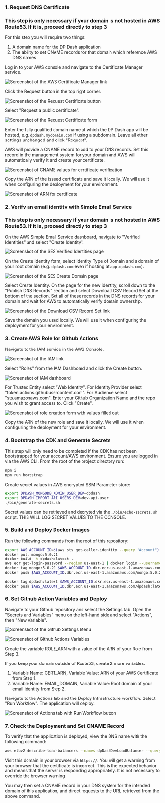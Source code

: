 ### 1. Request DNS Certificate

### This step is only necessary if your domain is not hosted in AWS Route53. If it is, proceed directly to step 3

For this step you will require two things:

1. A domain name for the DP Dash application
2. The ability to set CNAME records for that domain which reference AWS DNS names

Log in to your AWS console and navigate to the Certificate Manager service.

![Screenshot of the AWS Certificate Manager link](/doc/assets/aws_setup/01_request_certificate//create_certificate_01.png)

Click the Request button in the top right corner.

![Screenshot of the Request Certificate button](/doc/assets/aws_setup/01_request_certificate//create_certificate_02.png)

Select "Request a public certificate".

![Screenshot of the Request Certificate form](/doc/assets/aws_setup/01_request_certificate//create_certificate_04.png)

Enter the fully qualified domain name at which the DP Dash app will be hosted, e.g. `dpdash.mydomain.com` if using a subdomain. Leave all other settings unchanged and click "Request".

AWS will provide a CNAME record to add to your DNS records. Set this record in the management system for your domain and AWS will automatically verify it and create your certificate.

![Screenshot of CNAME values for certificate verification](/doc/assets/aws_setup/01_request_certificate//create_certificate_05.png)

Copy the ARN of the issued certificate and save it locally. We will use it when configuring the deployment for your environment.

![Screenshot of ARN for certificate](/doc/assets/aws_setup/01_request_certificate//create_certificate_06.png)

### 2. Verify an email identity with Simple Email Service

### This step is only necessary if your domain is not hosted in AWS Route53. If it is, proceed directly to step 3

On the AWS Simple Email Service dashboard, navigate to "Verified Identities" and select "Create Identity". 

![Screenshot of the SES Verified Identities page](/doc/assets/aws_setup/02_verify_email_domain/verify_email_domain_01.png)

On the Create Identity form, select Identity Type of Domain and a domain of your root domain (e.g. `dpdash.com` even if hosting at `app.dpdash.com`).

![Screenshot of the SES Create Domain page](/doc/assets/aws_setup/02_verify_email_domain/verify_email_domain_02.png)

Select Create Identity. On the page for the new identity, scroll down to the "Publish DNS Records" section and select Download CSV Record Set at the bottom of the section. Set all of these records in the DNS records for your domain and wait for AWS to automatically verify domain ownership.

![Screenshot of the Download CSV Record Set link](/doc/assets/aws_setup/02_verify_email_domain/verify_email_domain_03.png)

Save the domain you used locally. We will use it when configuring the deployment for your environment.

### 3. Create AWS Role for Github Actions

Navigate to the IAM service in the AWS Console.

![Screenshot of the IAM link](/doc/assets/aws_setup/03_create_github_role/create_github_role_01.png)

Select "Roles" from the IAM Dashboard and click the Create button.

![Screenshot of IAM dashboard](/doc/assets/aws_setup/03_create_github_role/create_github_role_02.png)

For Trusted Entity select "Web Identity". For Identity Provider select "token.actions.githubusercontent.com". For Audience select "sts.amazonaws.com". Enter your Github Organization Name and the repo you wish to grant access to. Click "Create".

![Screenshot of role creation form with values filled out](/doc/assets/aws_setup/03_create_github_role/create_github_role_03.png)

Copy the ARN of the new role and save it locally. We will use it when configuring the deployment for your environment.

### 4. Bootstrap the CDK and Generate Secrets

This step will only need to be completed if the CDK has not been bootstrapped for your account/AWS environment. Ensure you are logged in via the AWS CLI. From the root of the project directory run:

```bash
npm i
npm run bootstrap
```

Create secret values in AWS encrypted SSM Parameter store:

```bash
export DPDASH_MONGODB_ADMIN_USER_DEV=dpdash
export DPDASH_IMPORT_API_USERS_DEV=dev-api-user
./bin/generate-secrets.sh
```

Secret values can be retrieved and decryted via the `./bin/echo-secrets.sh` script. THIS WILL LOG SECRET VALUES TO THE CONSOLE.

### 5. Build and Deploy Docker Images

Run the following commands from the root of this repository:

```bash
export AWS_ACCOUNT_ID=$(aws sts get-caller-identity --query "Account")
docker pull mongo:5.0.21
docker build -t dpdash:latest .
aws ecr get-login-password --region us-east-1 | docker login --username AWS --password-stdin $AWS_ACCOUNT_ID.dkr.ecr.us-east-1.amazonaws.com
docker tag mongo:5.0.21 $AWS_ACCOUNT_ID.dkr.ecr.us-east-1.amazonaws.com/mongo:5.0.21
docker push $AWS_ACCOUNT_ID.dkr.ecr.us-east-1.amazonaws.com/mongo:5.0.21

docker tag dpdash:latest $AWS_ACCOUNT_ID.dkr.ecr.us-east-1.amazonaws.com/dpdash:latest
docker push $AWS_ACCOUNT_ID.dkr.ecr.us-east-1.amazonaws.com/dpdash:latest
```

### 6. Set Github Action Variables and Deploy

Navigate to your Github repository and select the Settings tab. Open the "Secrets and Variables" menu on the left-hand side and select "Actions", then "New Variable".

![Screenshot of the Github Settings Menu](/doc/assets/aws_setup/06_set_github_variables/set_github_variables_01.png)

![Screenshot of Github Actions Variables](/doc/assets/aws_setup/06_set_github_variables/set_github_variables_02.png)

Create the variable ROLE_ARN with a value of the ARN of your Role from Step 3.

If you keep your domain outside of Route53, create 2 more variables:

1. Variable Name: CERT_ARN, Variable Value: ARN of your AWS Certificate from Step 1.
2. Variable Name: EMAIL_DOMAIN, Variable Value: Root domain of your email identity from Step 2.

Navigate to the Actions tab and the Deploy Infrastructure workflow. Select "Run Workflow". The application will deploy.

![Screenshot of Actions tab with Run Workflow button](/doc/assets/aws_setup/06_set_github_variables/set_github_variables_03.png)

### 7. Check the Deployment and Set CNAME Record

To verify that the application is deployed, view the DNS name with the following command:

```bash
aws elbv2 describe-load-balancers --names dpDashDevLoadBalancer --query "LoadBalancers[0].DNSName"
```

Visit this domain in your browser via `https://`. You will get a warning from your browser that the certificate is incorrect. This is the expected behavior and means that the server is responding appropriately. It is not necessary to override the browser warning

You may then set a CNAME record in your DNS system for the intended domain of this application, and direct requests to the URL retrieved from the above command.
